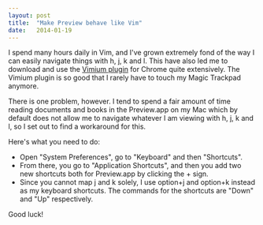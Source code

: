 ```yaml
---
layout: post
title:  "Make Preview behave like Vim"
date:   2014-01-19
---
```


I spend many hours daily in Vim, and I've grown extremely fond of the way I can
easily navigate things with h, j, k and l. This have also led me to download and
use the [Vimium plugin](http://vimium.github.io/) for Chrome quite extensively.
The Vimium plugin is so good that I rarely have to touch my Magic Trackpad
anymore.

There is one problem, however. I tend to spend a fair amount of time reading
documents and books in the Preview.app on my Mac which by default does not allow
me to navigate whatever I am viewing with h, j, k and l, so I set out to find a
workaround for this.

Here's what you need to do:

- Open "System Preferences", go to "Keyboard" and then "Shortcuts".
- From there, you go to "Application Shortcuts", and then you add two new
  shortcuts both for Preview.app by clicking the + sign.
- Since you cannot map j and k solely, I use option+j and option+k instead as my
  keyboard shortcuts. The commands for the shortcuts are "Down" and "Up"
  respectively.

Good luck!
